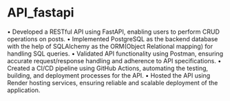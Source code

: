 # API_fastapi
• Developed a RESTful API using FastAPI, enabling users to perform CRUD operations on posts.
• Implemented PostgreSQL as the backend database with the help of SQLAlchemy as the ORM(Object Relational mapping) for handling SQL queries.
• Validated API functionality using Postman, ensuring accurate request/response handling and adherence to API specifications.
• Created a CI/CD pipeline using GitHub Actions, automating the testing, building, and deployment processes for the API.
• Hosted the API using Render hosting services, ensuring reliable and scalable deployment of the application.
